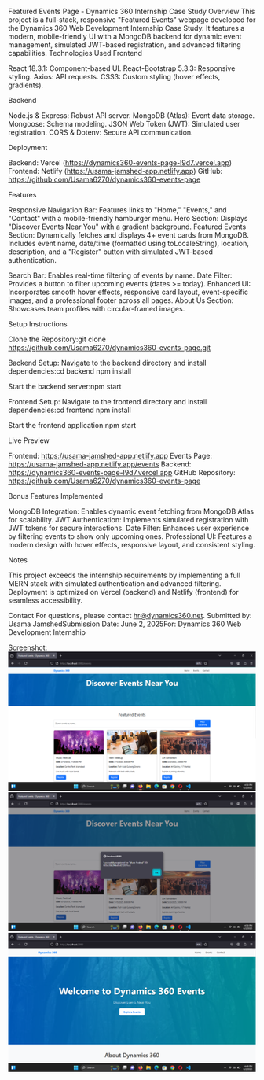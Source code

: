 Featured Events Page - Dynamics 360 Internship Case Study Overview This project is a full-stack, responsive "Featured Events" webpage developed for the Dynamics 360 Web Development Internship Case Study. It features a modern, mobile-friendly UI with a MongoDB backend for dynamic event management, simulated JWT-based registration, and advanced filtering capabilities. Technologies Used Frontend

React 18.3.1: Component-based UI. React-Bootstrap 5.3.3: Responsive styling. Axios: API requests. CSS3: Custom styling (hover effects, gradients).

Backend

Node.js & Express: Robust API server. MongoDB (Atlas): Event data storage. Mongoose: Schema modeling. JSON Web Token (JWT): Simulated user registration. CORS & Dotenv: Secure API communication.

Deployment

Backend: Vercel (https://dynamics360-events-page-l9d7.vercel.app) Frontend: Netlify (https://usama-jamshed-app.netlify.app) GitHub: https://github.com/Usama6270/dynamics360-events-page

Features

Responsive Navigation Bar: Features links to "Home," "Events," and "Contact" with a mobile-friendly hamburger menu. Hero Section: Displays "Discover Events Near You" with a gradient background. Featured Events Section: Dynamically fetches and displays 4+ event cards from MongoDB. Includes event name, date/time (formatted using toLocaleString), location, description, and a "Register" button with simulated JWT-based authentication.

Search Bar: Enables real-time filtering of events by name. Date Filter: Provides a button to filter upcoming events (dates >= today). Enhanced UI: Incorporates smooth hover effects, responsive card layout, event-specific images, and a professional footer across all pages. About Us Section: Showcases team profiles with circular-framed images.

Setup Instructions

Clone the Repository:git clone https://github.com/Usama6270/dynamics360-events-page.git

Backend Setup: Navigate to the backend directory and install dependencies:cd backend npm install

Start the backend server:npm start

Frontend Setup: Navigate to the frontend directory and install dependencies:cd frontend npm install

Start the frontend application:npm start

Live Preview

Frontend: https://usama-jamshed-app.netlify.app Events Page: https://usama-jamshed-app.netlify.app/events Backend: https://dynamics360-events-page-l9d7.vercel.app GitHub Repository: https://github.com/Usama6270/dynamics360-events-page

Bonus Features Implemented

MongoDB Integration: Enables dynamic event fetching from MongoDB Atlas for scalability. JWT Authentication: Implements simulated registration with JWT tokens for secure interactions. Date Filter: Enhances user experience by filtering events to show only upcoming ones. Professional UI: Features a modern design with hover effects, responsive layout, and consistent styling.

Notes

This project exceeds the internship requirements by implementing a full MERN stack with simulated authentication and advanced filtering. Deployment is optimized on Vercel (backend) and Netlify (frontend) for seamless accessibility.

Contact For questions, please contact hr@dynamics360.net. Submitted by: Usama JamshedSubmission Date: June 2, 2025For: Dynamics 360 Web Development Internship

Screenshot:
![alt text](image-1.png)
![alt text](image-2.png)
![alt text](image.png)
